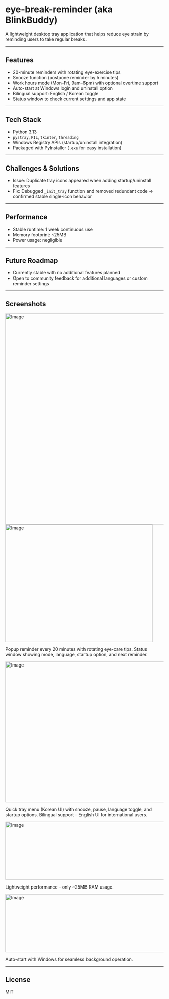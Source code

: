 # eye-break-reminder (aka BlinkBuddy)

A lightweight desktop tray application that helps reduce eye strain by reminding users to take regular breaks.

---

## Features
- 20-minute reminders with rotating eye-exercise tips
- Snooze function (postpone reminder by 5 minutes)
- Work hours mode (Mon–Fri, 9am–6pm) with optional overtime support
- Auto-start at Windows login and uninstall option
- Bilingual support: English / Korean toggle
- Status window to check current settings and app state

---

## Tech Stack
- Python 3.13
- `pystray`, `PIL`, `tkinter`, `threading`
- Windows Registry APIs (startup/uninstall integration)
- Packaged with PyInstaller (`.exe` for easy installation)

---

## Challenges & Solutions
- Issue: Duplicate tray icons appeared when adding startup/uninstall features  
- Fix: Debugged `_init_tray` function and removed redundant code → confirmed stable single-icon behavior

---

## Performance
- Stable runtime: 1 week continuous use  
- Memory footprint: ~25MB  
- Power usage: negligible

---

## Future Roadmap
- Currently stable with no additional features planned  
- Open to community feedback for additional languages or custom reminder settings

---

## Screenshots

<img width="855" height="669" alt="Image" src="https://github.com/user-attachments/assets/69dfe66a-add3-4222-a149-40dd441fef2d" />
<img width="469" height="373" alt="Image" src="https://github.com/user-attachments/assets/1086e372-05e6-4436-89b4-a935e4b61da9" />

Popup reminder every 20 minutes with rotating eye-care tips. Status window showing mode, language, startup option, and next reminder.

<img width="1107" height="446" alt="Image" src="https://github.com/user-attachments/assets/ 55fc0301-fe8b-4521-b736-cee4a54a00ad" />

Quick tray menu (Korean UI) with snooze, pause, language toggle, and startup options. Bilingual support – English UI for international users.

<img width="865" height="184" alt="Image" src="https://github.com/user-attachments/assets/72b4039a-0060-40ee-9317-bf4d76aa4150" />

Lightweight performance – only ~25MB RAM usage.

<img width="573" height="184" alt="Image" src="https://github.com/user-attachments/assets/223a0a24-a8d0-4a55-bf71-d731f17c6ffc" />

Auto-start with Windows for seamless background operation.

---

## License
MIT
